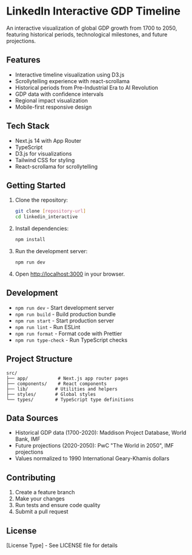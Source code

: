 # LinkedIn Interactive GDP Timeline

An interactive visualization of global GDP growth from 1700 to 2050, featuring historical periods, technological milestones, and future projections.

## Features

- Interactive timeline visualization using D3.js
- Scrollytelling experience with react-scrollama
- Historical periods from Pre-Industrial Era to AI Revolution
- GDP data with confidence intervals
- Regional impact visualization
- Mobile-first responsive design

## Tech Stack

- Next.js 14 with App Router
- TypeScript
- D3.js for visualizations
- Tailwind CSS for styling
- React-scrollama for scrollytelling

## Getting Started

1. Clone the repository:
   ```bash
   git clone [repository-url]
   cd linkedin_interactive
   ```

2. Install dependencies:
   ```bash
   npm install
   ```

3. Run the development server:
   ```bash
   npm run dev
   ```

4. Open [http://localhost:3000](http://localhost:3000) in your browser.

## Development

- `npm run dev` - Start development server
- `npm run build` - Build production bundle
- `npm run start` - Start production server
- `npm run lint` - Run ESLint
- `npm run format` - Format code with Prettier
- `npm run type-check` - Run TypeScript checks

## Project Structure

```
src/
├── app/           # Next.js app router pages
├── components/    # React components
├── lib/          # Utilities and helpers
├── styles/       # Global styles
└── types/        # TypeScript type definitions
```

## Data Sources

- Historical GDP data (1700-2020): Maddison Project Database, World Bank, IMF
- Future projections (2020-2050): PwC "The World in 2050", IMF projections
- Values normalized to 1990 International Geary-Khamis dollars

## Contributing

1. Create a feature branch
2. Make your changes
3. Run tests and ensure code quality
4. Submit a pull request

## License

[License Type] - See LICENSE file for details 